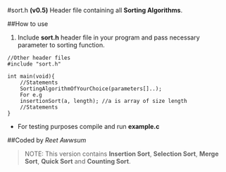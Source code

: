 #sort.h **(v0.5)**
Header file containing all **Sorting Algorithms**.

##How to use
1. Include **sort.h** header file in your program and pass necessary parameter to sorting function.
```
//Other header files
#include "sort.h"

int main(void){
    //Statements
    SortingAlgorithmOfYourChoice(parameters[]..);
    For e.g
    insertionSort(a, length); //a is array of size length
    //Statements
}
```
* For testing purposes compile and run **example.c**

##Coded by *Reet Awwsum*
>NOTE: This version contains **Insertion Sort**, **Selection Sort**, **Merge Sort**, **Quick Sort** and **Counting Sort**.

